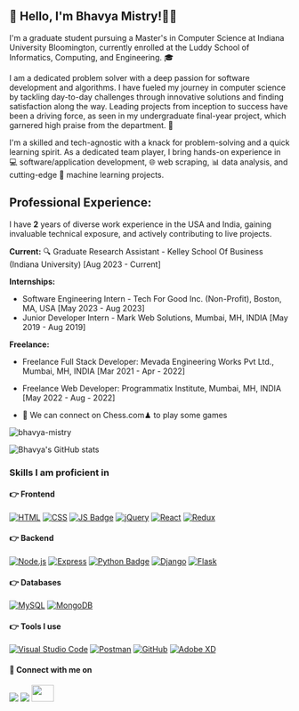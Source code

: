 
## 👋 Hello, I'm Bhavya Mistry!👨‍💻
I'm a graduate student pursuing a Master's in Computer Science at Indiana University Bloomington, currently enrolled at the Luddy School of Informatics, Computing, and Engineering. 🎓

I am a dedicated problem solver with a deep passion for software development and algorithms. I have fueled my journey in computer science by tackling day-to-day challenges through innovative solutions and finding satisfaction along the way. Leading projects from inception to success have been a driving force, as seen in my undergraduate final-year project, which garnered high praise from the department. 🚀

I'm a skilled and tech-agnostic with a knack for problem-solving and a quick learning spirit. As a dedicated team player, I bring hands-on experience in 💻 software/application development, 🌐 web scraping, 📊 data analysis, and cutting-edge 🤖 machine learning projects.

## **Professional Experience:**

I have **2** years of diverse work experience in the USA and India, gaining invaluable technical exposure, and actively contributing to live projects. 

**Current:** 🔍 Graduate Research Assistant - Kelley School Of Business (Indiana University) [Aug 2023 - Current]

**Internships:**

  - Software Engineering Intern - Tech For Good Inc. (Non-Profit), Boston, MA, USA [May 2023 - Aug 2023]
  - Junior Developer Intern - Mark Web Solutions, Mumbai, MH, INDIA [May 2019 - Aug 2019]

**Freelance:** 

 - Freelance Full Stack Developer: Mevada Engineering Works Pvt Ltd., Mumbai, MH, INDIA [Mar 2021 - Apr - 2022]
 - Freelance Web Developer: Programmatix Institute, Mumbai, MH, INDIA [May 2022 - Aug - 2022]

- 👯 We can connect on Chess.com♟ to play some games

<p align="left"> <img src="https://komarev.com/ghpvc/?username=bhavya-mistry" alt="bhavya-mistry" /> </p> 

![Bhavya's GitHub stats](https://github-readme-stats.vercel.app/api?username=anuraghazra&show_icons=true&theme=radical)

### Skills I am proficient in

#### :point_right: Frontend
[![HTML](https://img.shields.io/badge/HTML5-E34F26?style=for-the-badge&logo=html5&logoColor=white)](https://en.wikipedia.org/wiki/HTML)
[![CSS](https://img.shields.io/badge/CSS3-1572B6?style=for-the-badge&logo=css3&logoColor=white)](https://en.wikipedia.org/wiki/CSS)
[![JS Badge](https://img.shields.io/badge/JavaScript-323330?style=for-the-badge&logo=javascript&logoColor=F7DF1E)](https://developer.mozilla.org/en-US/docs/Web/JavaScript)
[![jQuery](https://img.shields.io/badge/jquery-%230769AD.svg?style=for-the-badge&logo=jquery&logoColor=white)](https://jquery.com/)
[![React](https://img.shields.io/badge/React-20232A?style=for-the-badge&logo=react&logoColor=61DAFB)](https://reactjs.org/)
[![Redux](https://img.shields.io/badge/Redux-593D88?style=for-the-badge&logo=redux&logoColor=white)](https://redux.js.org/)

#### :point_right: Backend
[![Node.js](https://img.shields.io/badge/Node.js-43853D?style=for-the-badge&logo=node.js&logoColor=white)](https://nodejs.dev/)
[![Express](https://img.shields.io/badge/Express.js-404D59?style=for-the-badge)](https://expressjs.com/)
[![Python Badge](https://img.shields.io/badge/Python-3776AB?style=for-the-badge&logo=python&logoColor=white)](https://www.python.org/)
[![Django](https://img.shields.io/badge/Django-092E20?style=for-the-badge&logo=django&logoColor=white)](https://www.djangoproject.com/)
[![Flask](https://img.shields.io/badge/flask-%23000.svg?style=for-the-badge&logo=flask&logoColor=white)](https://flask.palletsprojects.com/en/2.0.x/)

#### :point_right: Databases
[![MySQL](https://img.shields.io/badge/mysql-%2300f.svg?style=for-the-badge&logo=mysql&logoColor=white)](https://www.mysql.com/)
[![MongoDB](https://img.shields.io/badge/MongoDB-%234ea94b.svg?style=for-the-badge&logo=mongodb&logoColor=white)](https://www.mongodb.com/)

#### :point_right: Tools I use
[![Visual Studio Code](https://img.shields.io/badge/Visual%20Studio%20Code-0078d7.svg?style=for-the-badge&logo=visual-studio-code&logoColor=white)](https://code.visualstudio.com/)
[![Postman](https://img.shields.io/badge/Postman-FF6C37?style=for-the-badge&logo=postman&logoColor=white)](https://www.postman.com/)
[![GitHub](https://img.shields.io/badge/github-%23121011.svg?style=for-the-badge&logo=github&logoColor=white)](https://www.github.com/)
[![Adobe XD](https://img.shields.io/badge/Adobe%20XD-470137?style=for-the-badge&logo=Adobe%20XD&logoColor=#FF61F6)](https://www.adobe.com/in/products/xd.html)

#### :handshake: Connect with me on
[<img src="https://img.shields.io/badge/linkedin-%230077B5.svg?&style=for-the-badge&logo=linkedin&logoColor=white" />](https://www.linkedin.com/in/het-parekh-87839a1b0/) 
[<img src ="https://img.shields.io/badge/Gmail-%23E4405F.svg?&style=for-the-badge&logo=gmail&logoColor=white">](mailto:hetparekh26@gmail.com)
[<img src ="https://cdn.jsdelivr.net/npm/simple-icons@3.0.1/icons/hackerrank.svg" height="30" width="40">](https://www.hackerrank.com/hetparekh263)

